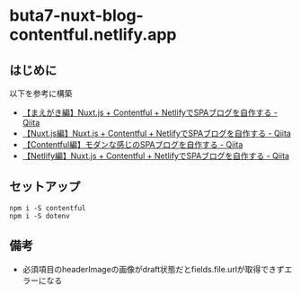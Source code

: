 # buta7-nuxt-blog-contentful.netlify.app

## はじめに

以下を参考に構築

* [【まえがき編】Nuxt\.js \+ Contentful \+ NetlifyでSPAブログを自作する \- Qiita](https://qiita.com/hitsuji-haneta/items/9fb971855026386fa5c5)
* [【Nuxt\.js編】Nuxt\.js \+ Contentful \+ NetlifyでSPAブログを自作する \- Qiita](https://qiita.com/hitsuji-haneta/items/7e41bf5cdfde55b826a4)
* [【Contentful編】モダンな感じのSPAブログを自作する \- Qiita](https://qiita.com/hitsuji-haneta/items/6be4745b9bd6b098843f)
* [【Netlify編】Nuxt\.js \+ Contentful \+ NetlifyでSPAブログを自作する \- Qiita](https://qiita.com/hitsuji-haneta/items/c6c1a9ddd74886116b72)

## セットアップ

```shell
npm i -S contentful
npm i -S dotenv
```

## 備考

* 必須項目のheaderImageの画像がdraft状態だとfields.file.urlが取得できずエラーになる
